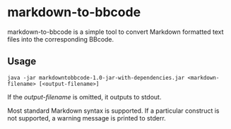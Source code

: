 # markdown-to-bbcode

markdown-to-bbcode is a simple tool to convert Markdown formatted text files into the corresponding BBcode.

## Usage

    java -jar markdowntobbcode-1.0-jar-with-dependencies.jar <markdown-filename> [<output-filename>]

If the *output-filename* is omitted, it outputs to stdout.

Most standard Markdown syntax is supported. If a particular construct is not supported, a warning message is printed to stderr.
